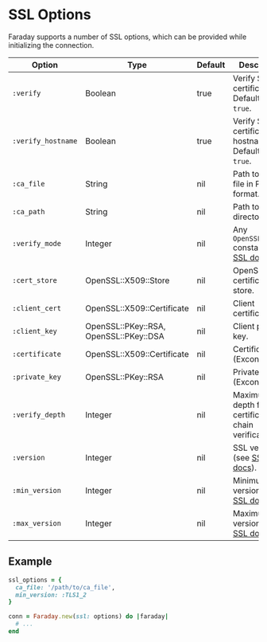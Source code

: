 # SSL Options

Faraday supports a number of SSL options, which can be provided while initializing the connection.

| Option             | Type                                   | Default | Description                                                                                                                                      |
|--------------------|----------------------------------------|---------|--------------------------------------------------------------------------------------------------------------------------------------------------|
| `:verify`          | Boolean                                | true    | Verify SSL certificate. Defaults to `true`.                                                                                                      |
| `:verify_hostname` | Boolean                                | true    | Verify SSL certificate hostname. Defaults to `true`.                                                                                             |
| `:ca_file`         | String                                 | nil     | Path to a CA file in PEM format.                                                                                                                 |
| `:ca_path`         | String                                 | nil     | Path to a CA directory.                                                                                                                          |
| `:verify_mode`     | Integer                                | nil     | Any `OpenSSL::SSL::` constant (see [SSL docs](https://ruby-doc.org/stdlib-2.5.1/libdoc/openssl/rdoc/OpenSSL/SSL.html)).                          |
| `:cert_store`      | OpenSSL::X509::Store                   | nil     | OpenSSL certificate store.                                                                                                                       |
| `:client_cert`     | OpenSSL::X509::Certificate             | nil     | Client certificate.                                                                                                                              |
| `:client_key`      | OpenSSL::PKey::RSA, OpenSSL::PKey::DSA | nil     | Client private key.                                                                                                                              |
| `:certificate`     | OpenSSL::X509::Certificate             | nil     | Certificate (Excon only).                                                                                                                        |
| `:private_key`     | OpenSSL::PKey::RSA                     | nil     | Private key (Excon only).                                                                                                                        |
| `:verify_depth`    | Integer                                | nil     | Maximum depth for the certificate chain verification.                                                                                            |
| `:version`         | Integer                                | nil     | SSL version (see [SSL docs](https://ruby-doc.org/stdlib-2.5.1/libdoc/openssl/rdoc/OpenSSL/SSL/SSLContext.html#method-i-ssl_version-3D)).         |
| `:min_version`     | Integer                                | nil     | Minimum SSL version (see [SSL docs](https://ruby-doc.org/stdlib-2.5.1/libdoc/openssl/rdoc/OpenSSL/SSL/SSLContext.html#method-i-min_version-3D)). |
| `:max_version`     | Integer                                | nil     | Maximum SSL version (see [SSL docs](https://ruby-doc.org/stdlib-2.5.1/libdoc/openssl/rdoc/OpenSSL/SSL/SSLContext.html#method-i-max_version-3D)). |

## Example

```ruby
ssl_options = {
  ca_file: '/path/to/ca_file',
  min_version: :TLS1_2
}

conn = Faraday.new(ssl: options) do |faraday|
  # ...
end
```
